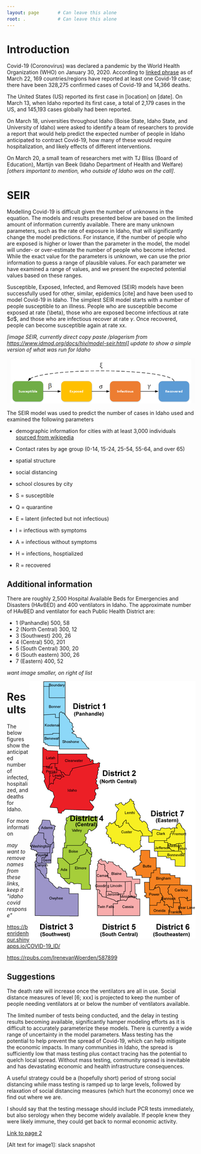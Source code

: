 ```yaml
---
layout: page       # Can leave this alone
root: .            # Can leave this alone
---
```

[//]: # (This is a comment that won't be rendered at github.io)
[//]: # (MD Cheat sheet: https://www.markdownguide.org/cheat-sheet/)
    
# Introduction

Covid-19 (Coronovirus) was declared a pandemic by the World Health Organization (WHO) on January 30, 2020. According to [linked phrase](https://coronavirus.jhu.edu/map.htm) as of March 22, 169 countries/regions have reported at least one Covid-19 case; there have been 328,275 confirmed cases of Covid-19 and 14,366 deaths. 

The United States (US) reported its first case in [location] on [date]. On March 13, when Idaho reported its first case, a total of 2,179 cases in the US, and 145,193 cases globally had been reported. 

On March 18, universities throughout Idaho (Boise State, Idaho State, and University of Idaho) were asked to identify a team of researchers to provide a report that would help predict the expected number of people in Idaho anticipated to contract Covid-19, how many of these would require hospitalization, and likely effects of different interventions. 

On March 20, a small team of researchers met with TJ Bliss (Board of Education), Martijn van Beek (Idaho Department of Health and Welfare) *[others important to mention, who outside of Idaho was on the call]*.  

# SEIR
Modelling Covid-19 is difficult given the number of unknowns in the equation. The models and results presented below are based on the limited amount of information currently available. There are many unknown parameters, such as the rate of exposure in Idaho, that will significantly change the model predictions. For instance, if the number of people who are exposed is higher or lower than the parameter in the model, the model will under- or over-estimate the number of people who become infected. While the exact value for the parameters is unknown, we can use the prior information to guess a range of plausible values. For each parameter we have examined a range of values, and we present the expected potential values based on these ranges. 

Susceptible, Exposed, Infected, and Removed (SEIR) models have been successfully used for other, similar, epidemics [cite] and have been used to model Covid-19 in Idaho. The simplest SEIR model starts with a number of people susceptible to an illness. People who are susceptible become exposed at rate \(\beta\), those who are exposed become infectious at rate $$\sigma\$$, and those who are infectious recover at rate $\gamma$. Once recovered, people can become susceptible again at rate xx.

*[image SEIR, currently direct copy paste /plagerism from https://www.idmod.org/docs/hiv/model-seir.html] update to show a simple version of what was run for Idaho* 

![SEIR model][image1]

The SEIR model was used to predict the number of cases in Idaho used and examined the following parameters
* demographic information for cities with at least 3,000 individuals [sourced from wikipedia](https://en.wikipedia.org/wiki/List_of_cities_in_Idaho)
* Contact rates by age group (0-14, 15-24, 25-54, 55-64, and over 65)

* spatial structure
* social distancing
* school closures by city

* S = susceptible
* Q = quarantine
* E = latent (infected but not infectious)
* I = infectious with symptoms
* A = infectious without symptoms
* H = infections, hosptialized
* R = recovered

## Additional information
There are roughly 2,500 Hospital Available Beds for Emergencies and Disasters (HAvBED) and 400 ventilators in Idaho. The approximate number of HAvBED and ventilator for each Public Health District are:
* 1 (Panhandle) 500, 58
* 2 (North Central) 300, 12
* 3 (Southwest) 200, 26
* 4 (Central) 500, 201
* 5 (South Central) 300, 20
* 6 (South eastern) 300, 26
* 7 (Eastern) 400, 52

*want image smaller, on right of list*

<img align="right" src=./fig/Health-Districts-Exploded_Color.jpg >


# Results
The below figures show the anticipated number of infected, hospitalized, and deaths for Idaho.


For more information 

*may want to remove names from these links, keep it "idaho covid response"*

https://benridenhour.shinyapps.io/COVID-19_ID/

https://rpubs.com/IrenevanWoerden/587899

## Suggestions
The death rate will increase once the ventilators are all in use. Social distance measures of level [6; xxx] is projected to keep the number of people needing ventilators at or below the number of ventilators available.

The limited number of tests being conducted, and the delay in testing results becoming available, significantly hamper modeling efforts as it is difficult to accurately parameterize these models. There is currently a wide range of uncertainty in the model parameters. Mass testing has the potential to help prevent the spread of Covid-19, which can help mitigate the economic impacts. In many communities in Idaho, the spread is sufficiently low that mass testing plus contact tracing has the potential to quelch local spread. Without mass testing, community spread is inevitable and has devastating economic and health infrastructure consequences.
 
A useful strategy could be a (hopefully short) period of strong social distancing while mass testing is ramped up to large levels, followed by relaxation of social distancing measures (which hurt the economy) once we find out where we are.

I should say that the testing message should include PCR tests immediately, but also serology when they become widely available.  If people knew they were likely immune, they could get back to normal economic activity.

[Link to page 2](page2)


[//]: # (Links below)
[image1]: ./fig/SEIRmodel.PNG
[image2]: ./fig/Health-Districts-Exploded_Color.jpg
[Alt text for image1]: slack snapshot

